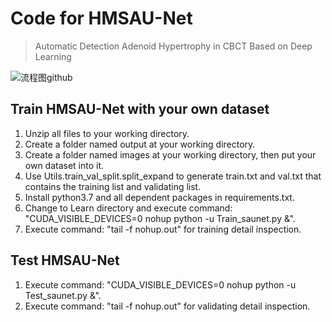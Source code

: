 # Code for HMSAU-Net

> Automatic Detection Adenoid Hypertrophy in CBCT Based on Deep Learning

![流程图github](https://user-images.githubusercontent.com/24643110/182013346-dab4796c-40fd-4399-8423-48f10defb032.png)

## Train HMSAU-Net with your own dataset
1. Unzip all files to your working directory.
2. Create a folder named output at your working directory.
3. Create a folder named images at your working directory, then put your own dataset into it.
4. Use Utils.train_val_split.split_expand to generate train.txt and val.txt that contains the training list and validating list.
5. Install python3.7 and all dependent packages in requirements.txt.
6. Change to Learn directory and execute command: "CUDA_VISIBLE_DEVICES=0 nohup python -u Train_saunet.py &".
7. Execute command: "tail -f nohup.out" for training detail inspection.

## Test HMSAU-Net
1. Execute command: "CUDA_VISIBLE_DEVICES=0 nohup python -u Test_saunet.py &".
2. Execute command: "tail -f nohup.out" for validating detail inspection.
